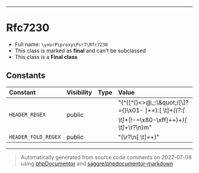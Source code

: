 ***

# Rfc7230





* Full name: `\yxorP\proxy\Psr7\Rfc7230`
* This class is marked as **final** and can't be subclassed
* This class is a **Final class**


## Constants

| Constant | Visibility | Type | Value |
|:---------|:-----------|:-----|:------|
|`HEADER_REGEX`|public| |&quot;(^([^()&lt;&gt;@,;:\\\&quot;/[\\]?={}\x01- ]++):[ \t]*+((?:[ \t]*+[!-~\x80-\xff]++)*+)[ \t]*+\r?\n)m&quot;|
|`HEADER_FOLD_REGEX`|public| |&quot;(\r?\n[ \t]++)&quot;|




***
> Automatically generated from source code comments on 2022-07-08 using [phpDocumentor](http://www.phpdoc.org/) and [saggre/phpdocumentor-markdown](https://github.com/Saggre/phpDocumentor-markdown)
